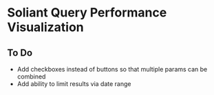 # Soliant Query Performance Visualization

## To Do ##
* Add checkboxes instead of buttons so that multiple params can be combined
* Add ability to limit results via date range
